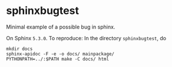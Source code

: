 # sphinxbugtest

Minimal example of a possible bug in sphinx.

On Sphinx `5.3.0`. To reproduce: In the directory `sphinxbugtest`, do

```
mkdir docs
sphinx-apidoc -F -e -o docs/ mainpackage/
PYTHONPATH=../:$PATH make -C docs/ html
```
